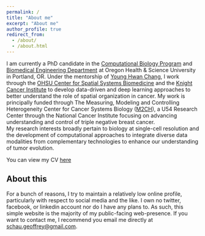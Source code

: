 ```yaml
---
permalink: /
title: "About me"
excerpt: "About me"
author_profile: true
redirect_from: 
  - /about/
  - /about.html
---
```


I am currently a PhD candidate in the [Computational Biology Program](https://www.ohsu.edu/school-of-medicine/computational-biology) and [Biomedical Engineering Department](https://www.ohsu.edu/school-of-medicine/biomedical-engineering/about) at Oregon Health & Science University in Portland, OR. Under the mentorship of [Young Hwan Chang](https://sites.google.com/site/yhchangucb/home), I work through the [OHSU Center for Spatial Systems Biomedicine](https://www.ohsu.edu/spatial-systems-biomedicine-center) and the [Knight Cancer Institute](https://www.ohsu.edu/knight-cancer-institute) to develop data-driven and deep learning approaches to better understand the role of spatial organization in cancer. 
My work is principally funded through The Measuring, Modeling and Controlling Heterogeneity Center for Cancer Systems Biology ([M2CH](https://www.ohsu.edu/spatial-systems-biomedicine-center/measuring-modeling-and-controlling-heterogeneity-center-cancer)), a U54 Research Center through the National Cancer Institute focusing on advancing understanding and control of triple negative breast cancer.  
My research interests broadly pertain to biology at single-cell resolution and the development of computational approaches to integrate diverse data modalities from complementary technologies to enhance our understanding of tumor evolution.

You can view my CV [here](/files/schau_cv.pdf)

About this
-----
For a bunch of reasons, I try to maintain a relatively low online profile, particularly with respect to social media and the like. I own no twitter, facebook, or linkedin account nor do I have any plans to. As such, this simple website is the majority of my public-facing web-presence. 
If you want to contact me, I recommend you email me directly at schau.geoffrey@gmail.com.
